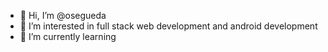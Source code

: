- 👋 Hi, I’m @osegueda
- 👀 I’m interested in full stack web development and android development
- 🌱 I’m currently learning 

<!---
osegueda/osegueda is a ✨ special ✨ repository because its `README.md` (this file) appears on your GitHub profile.
You can click the Preview link to take a look at your changes.
--->
